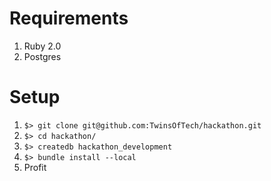 # Requirements

1. Ruby 2.0
1. Postgres

# Setup

1. `$> git clone git@github.com:TwinsOfTech/hackathon.git`
1. `$> cd hackathon/`
1. `$> createdb hackathon_development`
1. `$> bundle install --local`
1. Profit
